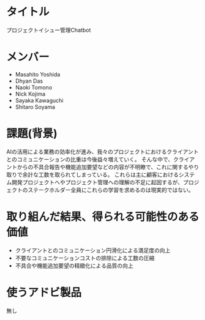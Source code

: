 # タイトル
プロジェクトイシュー管理Chatbot

# メンバー
- Masahito Yoshida
- Dhyan Das
- Naoki Tomono
- Nick Kojima
- Sayaka Kawaguchi
- Shitaro Soyama

# 課題(背景)
AIの活用による業務の効率化が進み、我々のプロジェクトにおけるクライアントとのコミュニケーションの比重は今後益々増えていく。
そんな中で、クライアントからの不具合報告や機能追加要望などの内容が不明瞭で、これに関するやり取りで余計な工数を取られてしまっている。
これらは主に顧客におけるシステム開発プロジェクトへやプロジェクト管理への理解の不足に起因するが、プロジェクトのステークホルダー全員にこれらの学習を求めるのは現実的ではない。

# 取り組んだ結果、得られる可能性のある価値
- クライアントとのコミュニケーション円滑化による満足度の向上
- 不要なコミュニケーションコストの排除による工数の圧縮
- 不具合や機能追加要望の精緻化による品質の向上

# 使うアドビ製品
無し